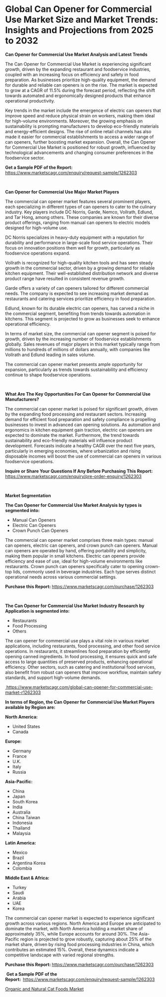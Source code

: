 <p><h1>Global Can Opener for Commercial Use Market Size and Market Trends: Insights and Projections from 2025 to 2032</h1></p><p><strong>Can Opener for Commercial Use Market Analysis and Latest Trends</strong></p>
<p><p>The Can Opener for Commercial Use Market is experiencing significant growth, driven by the expanding restaurant and foodservice industries, coupled with an increasing focus on efficiency and safety in food preparation. As businesses prioritize high-quality equipment, the demand for durable and reliable can openers is on the rise. The market is expected to grow at a CAGR of 11.5% during the forecast period, reflecting the shift towards automated and ergonomically designed products that enhance operational productivity.</p><p>Key trends in the market include the emergence of electric can openers that improve speed and reduce physical strain on workers, making them ideal for high-volume environments. Moreover, the growing emphasis on sustainability is prompting manufacturers to develop eco-friendly materials and energy-efficient designs. The rise of online retail channels has also made it easier for commercial establishments to access a wider range of can openers, further boosting market expansion. Overall, the Can Opener for Commercial Use Market is positioned for robust growth, influenced by technological advancements and changing consumer preferences in the foodservice sector.</p></p>
<p><strong>Get a Sample PDF of the Report:&nbsp;</strong> <a href="https://www.marketscagr.com/enquiry/request-sample/1262303?utm_campaign=1950&utm_medium=2&utm_source=Github&utm_content=ia&utm_term=05042025&utm_id=can-opener-for-commercial-use">https://www.marketscagr.com/enquiry/request-sample/1262303</a></p>
<p>&nbsp;</p>
<p><strong>Can Opener for Commercial Use Major Market Players</strong></p>
<p><p>The commercial can opener market features several prominent players, each specializing in different types of can openers to cater to the culinary industry. Key players include DC Norris, Garde, Nemco, Vollrath, Edlund, and Tar Hong, among others. These companies are known for their diverse product offerings, ranging from manual can openers to electric models designed for high-volume use.</p><p>DC Norris specializes in heavy-duty equipment with a reputation for durability and performance in large-scale food service operations. Their focus on innovation positions them well for growth, particularly as foodservice operations expand.</p><p>Vollrath is recognized for high-quality kitchen tools and has seen steady growth in the commercial sector, driven by a growing demand for reliable kitchen equipment. Their well-established distribution network and diverse product range have resulted in consistent revenue growth.</p><p>Garde offers a variety of can openers tailored for different commercial needs. The company is expected to see increasing market demand as restaurants and catering services prioritize efficiency in food preparation.</p><p>Edlund, known for its durable electric can openers, has carved a niche in the commercial segment, benefiting from trends towards automation in kitchens. This segment is projected to grow as businesses seek to enhance operational efficiency.</p><p>In terms of market size, the commercial can opener segment is poised for growth, driven by the increasing number of foodservice establishments globally. Sales revenues of major players in this market typically range from millions to hundreds of millions of dollars annually, with companies like Vollrath and Edlund leading in sales volume.</p><p>The commercial can opener market presents ample opportunity for expansion, particularly as trends towards sustainability and efficiency continue to shape foodservice operations.</p></p>
<p>&nbsp;</p>
<p><strong>What Are The Key Opportunities For Can Opener for Commercial Use Manufacturers?</strong></p>
<p><p>The commercial can opener market is poised for significant growth, driven by the expanding food processing and restaurant sectors. Increasing demand for efficient food preparation and safety compliance is propelling businesses to invest in advanced can opening solutions. As automation and ergonomics in kitchen equipment gain traction, electric can openers are expected to dominate the market. Furthermore, the trend towards sustainability and eco-friendly materials will influence product development. Forecasts indicate a healthy CAGR over the next five years, particularly in emerging economies, where urbanization and rising disposable incomes will boost the use of commercial can openers in various foodservice operations.</p></p>
<p><strong>Inquire or Share Your Questions If Any Before Purchasing This Report:</strong> <a href="https://www.marketscagr.com/enquiry/pre-order-enquiry/1262303?utm_campaign=1950&utm_medium=2&utm_source=Github&utm_content=ia&utm_term=05042025&utm_id=can-opener-for-commercial-use">https://www.marketscagr.com/enquiry/pre-order-enquiry/1262303</a></p>
<p>&nbsp;</p>
<p><strong>Market Segmentation</strong></p>
<p><strong>The Can Opener for Commercial Use Market Analysis by types is segmented into:</strong></p>
<p><ul><li>Manual Can Openers</li><li>Electric Can Openers</li><li>Crown Punch Can Openers</li></ul></p>
<p><p>The commercial can opener market comprises three main types: manual can openers, electric can openers, and crown punch can openers. Manual can openers are operated by hand, offering portability and simplicity, making them popular in small kitchens. Electric can openers provide efficiency and ease of use, ideal for high-volume environments like restaurants. Crown punch can openers specifically cater to opening crown-top lids, commonly used in beverage industries. Each type serves distinct operational needs across various commercial settings.</p></p>
<p><strong>Purchase this Report:&nbsp;</strong><a href="https://www.marketscagr.com/purchase/1262303?utm_campaign=1950&utm_medium=2&utm_source=Github&utm_content=ia&utm_term=05042025&utm_id=can-opener-for-commercial-use">https://www.marketscagr.com/purchase/1262303</a></p>
<p>&nbsp;</p>
<p><strong>The Can Opener for Commercial Use Market Industry Research by Application is segmented into:</strong></p>
<p><ul><li>Restaurants</li><li>Food Processing</li><li>Others</li></ul></p>
<p><p>The can opener for commercial use plays a vital role in various market applications, including restaurants, food processing, and other food service operations. In restaurants, it streamlines food preparation by efficiently opening canned ingredients. In food processing, it ensures quick and safe access to large quantities of preserved products, enhancing operational efficiency. Other sectors, such as catering and institutional food services, also benefit from robust can openers that improve workflow, maintain safety standards, and support high-volume demands.</p></p>
<p><a href="https://www.marketscagr.com/global-can-opener-for-commercial-use-market-r1262303?utm_campaign=1950&utm_medium=2&utm_source=Github&utm_content=ia&utm_term=05042025&utm_id=can-opener-for-commercial-use">&nbsp;https://www.marketscagr.com/global-can-opener-for-commercial-use-market-r1262303</a></p>
<p><strong>In terms of Region, the Can Opener for Commercial Use Market Players available by Region are:</strong></p>
<p>
    <p> <strong> North America: </strong>
        <ul>
            <li>United States</li>
            <li>Canada</li>
        </ul>
        </p> 
    <p> <strong> Europe: </strong>
        <ul>
            <li>Germany</li>
            <li>France</li>
            <li>U.K.</li>
            <li>Italy</li>
            <li>Russia</li>
        </ul>
        </p> 
    <p> <strong> Asia-Pacific: </strong>
        <ul>
            <li>China</li>
            <li>Japan</li>
            <li>South Korea</li>
            <li>India</li>
            <li>Australia</li>
            <li>China Taiwan</li>
            <li>Indonesia</li>
            <li>Thailand</li>
            <li>Malaysia</li>
        </ul>
        </p> 
    <p> <strong> Latin America: </strong>
        <ul>
            <li>Mexico</li>
            <li>Brazil</li>
            <li>Argentina Korea</li>
            <li>Colombia</li>
        </ul>
        </p> 
    <p> <strong> Middle East & Africa: </strong>
        <ul>
            <li>Turkey</li>
            <li>Saudi</li>
            <li>Arabia</li>
            <li>UAE</li>
            <li>Korea</li>
        </ul>
    </p>
    </p>
<p><p>The commercial can opener market is expected to experience significant growth across various regions. North America and Europe are anticipated to dominate the market, with North America holding a market share of approximately 35%, while Europe accounts for around 30%. The Asia-Pacific region is projected to grow robustly, capturing about 25% of the market share, driven by rising food processing industries in China, which contributes an estimated 15%. Overall, these dynamics indicate a competitive landscape with varied regional strengths.</p></p>
<p><strong>Purchase this Report: </strong><a href="https://www.marketscagr.com/purchase/1262303?utm_campaign=1950&utm_medium=2&utm_source=Github&utm_content=ia&utm_term=05042025&utm_id=can-opener-for-commercial-use">https://www.marketscagr.com/purchase/1262303</a></p>
<p>&nbsp;<strong>Get a Sample PDF of the Report:&nbsp;&nbsp;</strong><a href="https://www.marketscagr.com/enquiry/request-sample/1262303?utm_campaign=1950&utm_medium=2&utm_source=Github&utm_content=ia&utm_term=05042025&utm_id=can-opener-for-commercial-use">https://www.marketscagr.com/enquiry/request-sample/1262303</a></p>
<p><strong></strong></p>
<p><p><a href="https://github.com/marlanamarvn/Market-Research-Report-List-1/blob/main/organic-and-natural-cat-foods-market.md?utm_campaign=1950&utm_medium=2&utm_source=Github&utm_content=ia&utm_term=05042025&utm_id=can-opener-for-commercial-use">Organic and Natural Cat Foods Market</a></p></p>
